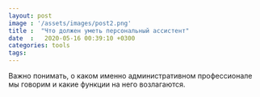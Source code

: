 ```yaml
---
layout: post
image : '/assets/images/post2.png'
title :  "Что должен уметь персональный ассистент"
date  :   2020-05-16 00:39:10 +0300
categories: tools
tags:
---
```


Важно понимать, о каком именно административном профессионале мы говорим и какие функции на него возлагаются.